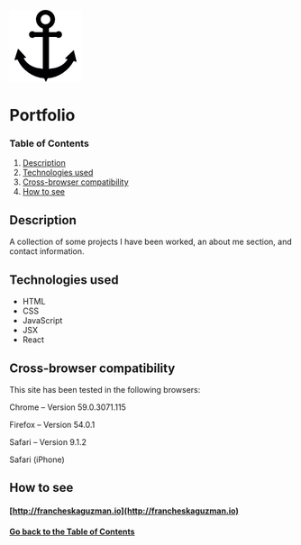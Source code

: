 ![Portfolio under the sea...](./front-end/public/images/logo/anchor-black.png)

# <a name="project">Portfolio</a>

### Table of Contents

1. [Description](#description)
2. [Technologies used](#technologies)
3. [Cross-browser compatibility](#compatibility)
4. [How to see](#site)

## <a name="description">Description</a>

A collection of some projects I have been worked, an about me section, and contact information.

## <a name="technologies">Technologies used</a>

* HTML
* CSS
* JavaScript
* JSX
* React

## <a name="compatibility">Cross-browser compatibility</a>

This site has been tested in the following browsers:

Chrome – Version 59.0.3071.115 

Firefox – Version 54.0.1

Safari – Version 9.1.2

Safari (iPhone)

## <a name="site">How to see</a>

#### [http://francheskaguzman.io](http://francheskaguzman.io)

#### [Go back to the Table of Contents](#project)